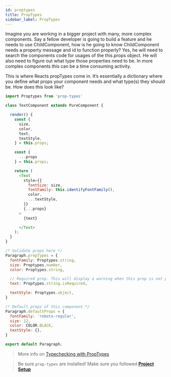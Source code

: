 ```yaml
---
id: proptypes
title: PropTypes
sidebar_label: PropTypes
---
```


Imagine you are working in a bigger project with many, more complex components.
Say a fellow developer is going to build a feature and he needs to use ChildComponent, how is he going to know ChildComponent needs a property message and id to function properly?
Yes, he will need to search the components code for usages of the this.props object.
He will also need to figure out what type those properties need to be.
In more complex components this can be a time consuming activity.


This is where Reacts propTypes come in. It’s essentially a dictionary where you define what props your component needs and what type(s) they should be. How does this look like?


```js
import Proptypes from 'prop-types'

class TextComponent extends PureComponent {

  render() {
    const {
      size,
      color,
      text,
      textStyle,
    } = this.props;

    const {
      ...props
    } = this.props;

    return (
      <Text
        style={{
          fontSize: size,
          fontFamily: this.identifyFontFamily(),
          color,
          ...textStyle,
        }}
        {...props}
      >
        {text}

      </Text>
    );
  }
}

/* Validate props here */
Paragraph.propTypes = {
  fontFamily: Proptypes.string,
  size: Proptypes.number,
  color: Proptypes.string,

  // Required prop. This will display a warning when this prop is not passed on this component.
  text: Proptypes.string.isRequired,

  textStyle: Proptypes.object,
}

/* Default props of this component */
Paragraph.defaultProps = {
  fontFamily: 'roboto-regular',
  size: 12,
  color: COLOR.BLACK,
  textStyle: {},
}

export default Paragraph;
```
> More info on [Typechecking with PropTypes](https://reactjs.org/docs/typechecking-with-proptypes.html)

> Be sure `prop-types` are installed!
> Make sure you followed **[Project Setup](../getting-started/project-setup/overview.md)**